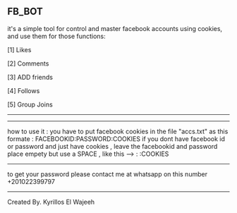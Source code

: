 ## FB_BOT ##
it's a simple tool for control and master facebook accounts using cookies, and use them
for those functions:

[1] Likes 

[2] Comments

[3] ADD friends

[4] Follows

[5] Group Joins

--------------------------------------------------------------------------------
--------------------------------------------------------------------------------
how to use it :
you have to put facebook cookies in the file "accs.txt" as this formate :
FACEBOOKID:PASSWORD:COOKIES
if you dont have facebook id or password and just have cookies , leave the facebookid and password place
empety but use a SPACE , like this -->       :   :COOKIES


________________________________________________________________________________________________________
to get your password please contact me at whatsapp on this number +201022399797
________________________________________________________________________________________________________
Created By. Kyrillos El Wajeeh   
